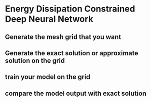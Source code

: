 # Energy Dissipation Constrained Deep Neural Network

## Generate the mesh grid that you want

## Generate the exact solution or approximate solution on the grid

## train your model on the grid

## compare the model output with exact solution
